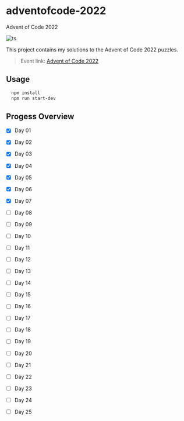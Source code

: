 # adventofcode-2022
Advent of Code 2022

![ts](https://img.shields.io/badge/Language-Typescript-blue)

This project contains my solutions to the Advent of Code 2022 puzzles.

> Event link: [Advent of Code 2022](https://adventofcode.com/)


## Usage

```bash
  npm install
  npm run start-dev
```


## Progess Overview

* [x] Day 01  
* [x] Day 02
* [x] Day 03
* [x] Day 04
* [x] Day 05
* [x] Day 06
* [x] Day 07
* [ ] Day 08
* [ ] Day 09
* [ ] Day 10
* [ ] Day 11  
* [ ] Day 12
* [ ] Day 13
* [ ] Day 14
* [ ] Day 15
* [ ] Day 16
* [ ] Day 17
* [ ] Day 18
* [ ] Day 19
* [ ] Day 20
* [ ] Day 21  
* [ ] Day 22
* [ ] Day 23
* [ ] Day 24
* [ ] Day 25 

